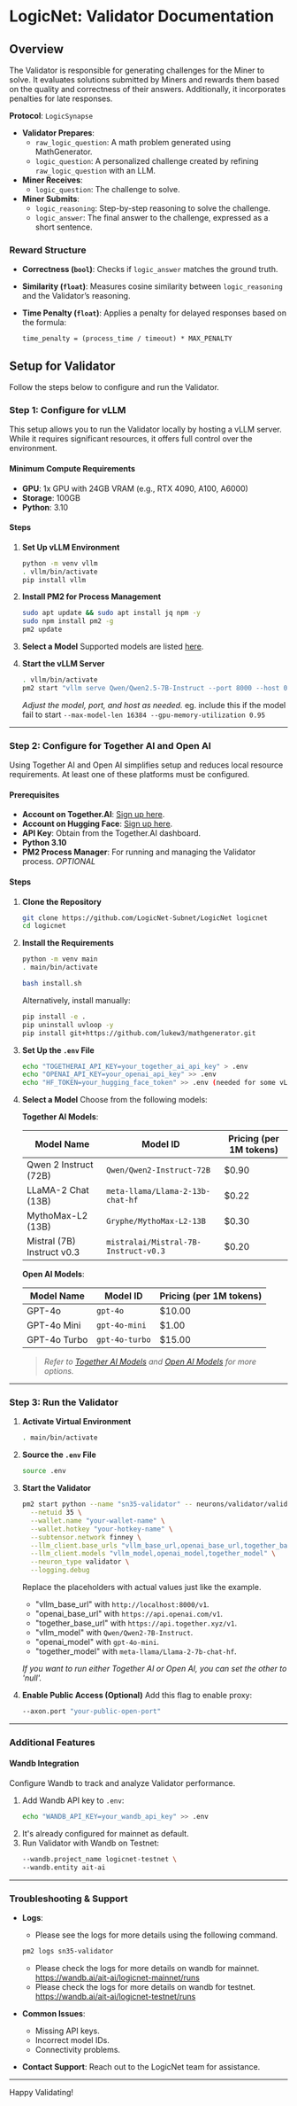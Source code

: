 # LogicNet: Validator Documentation

## Overview

The Validator is responsible for generating challenges for the Miner to solve. It evaluates solutions submitted by Miners and rewards them based on the quality and correctness of their answers. Additionally, it incorporates penalties for late responses.

**Protocol**: `LogicSynapse`

- **Validator Prepares**:
  - `raw_logic_question`: A math problem generated using MathGenerator.
  - `logic_question`: A personalized challenge created by refining `raw_logic_question` with an LLM.
- **Miner Receives**:
  - `logic_question`: The challenge to solve.
- **Miner Submits**:
  - `logic_reasoning`: Step-by-step reasoning to solve the challenge.
  - `logic_answer`: The final answer to the challenge, expressed as a short sentence.

### Reward Structure

- **Correctness (`bool`)**: Checks if `logic_answer` matches the ground truth.
- **Similarity (`float`)**: Measures cosine similarity between `logic_reasoning` and the Validator’s reasoning.
- **Time Penalty (`float`)**: Applies a penalty for delayed responses based on the formula:
  
  ```
  time_penalty = (process_time / timeout) * MAX_PENALTY
  ```

## Setup for Validator

Follow the steps below to configure and run the Validator.

### Step 1: Configure for vLLM

This setup allows you to run the Validator locally by hosting a vLLM server. While it requires significant resources, it offers full control over the environment.

#### Minimum Compute Requirements

- **GPU**: 1x GPU with 24GB VRAM (e.g., RTX 4090, A100, A6000)
- **Storage**: 100GB
- **Python**: 3.10

#### Steps

1. **Set Up vLLM Environment**
   ```bash
   python -m venv vllm
   . vllm/bin/activate
   pip install vllm
   ```

2. **Install PM2 for Process Management**
   ```bash
   sudo apt update && sudo apt install jq npm -y
   sudo npm install pm2 -g
   pm2 update
   ```

3. **Select a Model**
   Supported models are listed [here](https://docs.vllm.ai/en/latest/models/supported_models.html).

4. **Start the vLLM Server**
   ```bash
   . vllm/bin/activate
   pm2 start "vllm serve Qwen/Qwen2.5-7B-Instruct --port 8000 --host 0.0.0.0" --name "sn35-vllm"
   ```
   *Adjust the model, port, and host as needed.*
   eg. include this if the model fail to start `--max-model-len 16384 --gpu-memory-utilization 0.95` 

---

### Step 2: Configure for Together AI and Open AI

Using Together AI and Open AI simplifies setup and reduces local resource requirements. At least one of these platforms must be configured.

#### Prerequisites

- **Account on Together.AI**: [Sign up here](https://together.ai/).
- **Account on Hugging Face**: [Sign up here](https://huggingface.co/).
- **API Key**: Obtain from the Together.AI dashboard.
- **Python 3.10**
- **PM2 Process Manager**: For running and managing the Validator process. *OPTIONAL*

#### Steps

1. **Clone the Repository**
   ```bash
   git clone https://github.com/LogicNet-Subnet/LogicNet logicnet
   cd logicnet
   ```

2. **Install the Requirements**
   ```bash
   python -m venv main
   . main/bin/activate

   bash install.sh
   ```
   Alternatively, install manually:
   ```bash
   pip install -e .
   pip uninstall uvloop -y
   pip install git+https://github.com/lukew3/mathgenerator.git
   ```

3. **Set Up the `.env` File**
   ```bash
   echo "TOGETHERAI_API_KEY=your_together_ai_api_key" > .env
   echo "OPENAI_API_KEY=your_openai_api_key" >> .env
   echo "HF_TOKEN=your_hugging_face_token" >> .env (needed for some vLLM model)
   ```

4. **Select a Model**
   Choose from the following models:

   **Together AI Models**:

   | Model Name                      | Model ID                                 | Pricing (per 1M tokens) |
   |---------------------------------|------------------------------------------|-------------------------|
   | Qwen 2 Instruct (72B)           | `Qwen/Qwen2-Instruct-72B`                | $0.90                   |
   | LLaMA-2 Chat (13B)              | `meta-llama/Llama-2-13b-chat-hf`         | $0.22                   |
   | MythoMax-L2 (13B)               | `Gryphe/MythoMax-L2-13B`                 | $0.30                   |
   | Mistral (7B) Instruct v0.3      | `mistralai/Mistral-7B-Instruct-v0.3`     | $0.20                   |

   **Open AI Models**:

   | Model Name                      | Model ID                                 | Pricing (per 1M tokens) |
   |---------------------------------|------------------------------------------|-------------------------|
   | GPT-4o                          | `gpt-4o`                                | $10.00                  |
   | GPT-4o Mini                     | `gpt-4o-mini`                           | $1.00                   |
   | GPT-4o Turbo                    | `gpt-4o-turbo`                          | $15.00                  |

   > *Refer to [Together AI Models](https://api.together.ai/models) and [Open AI Models](https://platform.openai.com/docs/models) for more options.*

---

### Step 3: Run the Validator

1. **Activate Virtual Environment**
   ```bash
   . main/bin/activate
   ```

2. **Source the `.env` File**
   ```bash
   source .env
   ```

3. **Start the Validator**
   ```bash
   pm2 start python --name "sn35-validator" -- neurons/validator/validator.py \
     --netuid 35 \
     --wallet.name "your-wallet-name" \
     --wallet.hotkey "your-hotkey-name" \
     --subtensor.network finney \
     --llm_client.base_urls "vllm_base_url,openai_base_url,together_base_url" \
     --llm_client.models "vllm_model,openai_model,together_model" \
     --neuron_type validator \
     --logging.debug
   ```
   Replace the placeholders with actual values just like the example.
   - "vllm_base_url" with `http://localhost:8000/v1`.
   - "openai_base_url" with `https://api.openai.com/v1`.
   - "together_base_url" with `https://api.together.xyz/v1`.
   - "vllm_model" with `Qwen/Qwen2-7B-Instruct`.
   - "openai_model" with `gpt-4o-mini`.
   - "together_model" with `meta-llama/Llama-2-7b-chat-hf`.
   
   *If you want to run either Together AI or Open AI, you can set the other to 'null'.*

4. **Enable Public Access (Optional)**
   Add this flag to enable proxy:
   ```bash
   --axon.port "your-public-open-port"
   ```

---

### Additional Features

#### Wandb Integration

Configure Wandb to track and analyze Validator performance.

1. Add Wandb API key to `.env`:
   ```bash
   echo "WANDB_API_KEY=your_wandb_api_key" >> .env
   ```
2. It's already configured for mainnet as default.
3. Run Validator with Wandb on Testnet:
   ```bash
   --wandb.project_name logicnet-testnet \
   --wandb.entity ait-ai
   ```

---

### Troubleshooting & Support

- **Logs**:
  - Please see the logs for more details using the following command.
  ```bash
  pm2 logs sn35-validator
  ```
  - Please check the logs for more details on wandb for mainnet.
    https://wandb.ai/ait-ai/logicnet-mainnet/runs
  - Please check the logs for more details on wandb for testnet.
    https://wandb.ai/ait-ai/logicnet-testnet/runs

- **Common Issues**:
  - Missing API keys.
  - Incorrect model IDs.
  - Connectivity problems.
- **Contact Support**: Reach out to the LogicNet team for assistance.

---

Happy Validating!
